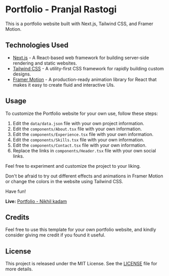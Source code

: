 # Portfolio - Pranjal Rastogi

This is a portfolio website built with Next.js, Tailwind CSS, and Framer Motion.

## Technologies Used

- [Next.js](https://nextjs.org/) -  A React-based web framework for building server-side rendering and static websites.
- [Tailwind CSS](https://tailwindcss.com/) - A utility-first CSS framework for rapidly building custom designs.
- [Framer Motion](https://www.framer.com/motion/) - A production-ready animation library for React that makes it easy to create fluid and interactive UIs.


## Usage

To customize the Portfolio website for your own use, follow these steps:

1. Edit the `data/data.json` file with your own project information.
2. Edit the `components/About.tsx` file with your own information.
3. Edit the `components/Experience.tsx` file with your own information.
4. Edit the `components/Skills.tsx` file with your own information.
5. Edit the `components/Contact.tsx` file with your own information.
6. Replace the links in `components/Header.tsx` file with your own social links.

Feel free to experiment and customize the project to your liking.

Don't be afraid to try out different effects and animations in Framer Motion or change the colors in the website using Tailwind CSS.

Have fun!

**Live:** [Portfolio - Nikhil kadam](https://nikhilkadam.vercel.app/)

## Credits

Feel free to use this template for your own portfolio website, and kindly consider giving me credit if you found it useful.

## License

This project is released under the MIT License. See the [LICENSE](/LICENSE.txt) file for more details.
